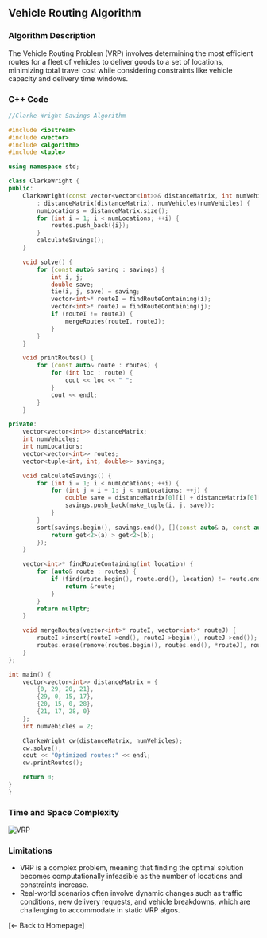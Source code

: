 ## Vehicle Routing Algorithm

### Algorithm Description
The Vehicle Routing Problem (VRP) involves determining the most efficient routes for a fleet of vehicles to deliver goods to a set of locations, minimizing total travel cost while considering constraints like vehicle capacity and delivery time windows.

### C++ Code

```cpp
//Clarke-Wright Savings Algorithm

#include <iostream>
#include <vector>
#include <algorithm>
#include <tuple>

using namespace std;

class ClarkeWright {
public:
    ClarkeWright(const vector<vector<int>>& distanceMatrix, int numVehicles)
        : distanceMatrix(distanceMatrix), numVehicles(numVehicles) {
        numLocations = distanceMatrix.size();
        for (int i = 1; i < numLocations; ++i) {
            routes.push_back({i});
        }
        calculateSavings();
    }

    void solve() {
        for (const auto& saving : savings) {
            int i, j;
            double save;
            tie(i, j, save) = saving;
            vector<int>* routeI = findRouteContaining(i);
            vector<int>* routeJ = findRouteContaining(j);
            if (routeI != routeJ) {
                mergeRoutes(routeI, routeJ);
            }
        }
    }

    void printRoutes() {
        for (const auto& route : routes) {
            for (int loc : route) {
                cout << loc << " ";
            }
            cout << endl;
        }
    }

private:
    vector<vector<int>> distanceMatrix;
    int numVehicles;
    int numLocations;
    vector<vector<int>> routes;
    vector<tuple<int, int, double>> savings;

    void calculateSavings() {
        for (int i = 1; i < numLocations; ++i) {
            for (int j = i + 1; j < numLocations; ++j) {
                double save = distanceMatrix[0][i] + distanceMatrix[0][j] - distanceMatrix[i][j];
                savings.push_back(make_tuple(i, j, save));
            }
        }
        sort(savings.begin(), savings.end(), [](const auto& a, const auto& b) {
            return get<2>(a) > get<2>(b);
        });
    }

    vector<int>* findRouteContaining(int location) {
        for (auto& route : routes) {
            if (find(route.begin(), route.end(), location) != route.end()) {
                return &route;
            }
        }
        return nullptr;
    }

    void mergeRoutes(vector<int>* routeI, vector<int>* routeJ) {
        routeI->insert(routeI->end(), routeJ->begin(), routeJ->end());
        routes.erase(remove(routes.begin(), routes.end(), *routeJ), routes.end());
    }
};

int main() {
    vector<vector<int>> distanceMatrix = {
        {0, 29, 20, 21},
        {29, 0, 15, 17},
        {20, 15, 0, 28},
        {21, 17, 28, 0}
    };
    int numVehicles = 2;

    ClarkeWright cw(distanceMatrix, numVehicles);
    cw.solve();
    cout << "Optimized routes:" << endl;
    cw.printRoutes();

    return 0;
}
}
```

### Time and Space Complexity
![VRP](https://github.com/DEBANSHU007/FoodDelivery.github.io/assets/67229736/e514de3d-4e48-41a3-ae35-8bc58c3bcbd8)



### Limitations
* VRP is a complex problem, meaning that finding the optimal solution becomes computationally infeasible as the number of locations and constraints increase.
* Real-world scenarios often involve dynamic changes such as traffic conditions, new delivery requests, and vehicle breakdowns, which are challenging to accommodate in static VRP algos.

[← Back to Homepage]
